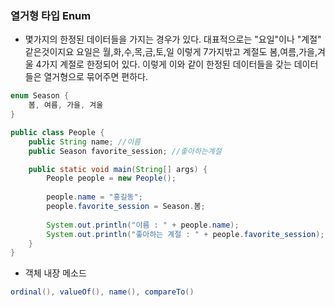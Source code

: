 ### 열거형 타입 Enum
- 몇가지의 한정된 데이터들을 가지는 경우가 있다. 대표적으로는 "요일"이나 "계절" 같은것이지요 요일은 월,화,수,목,금,토,일 이렇게 7가지밖고 계절도 봄,여름,가을,겨울 4가지 계절로 한정되어 있다. 이렇게 이와 같이 한정된 데이터들을 갖는 데이터들은 열거형으로 묶어주면 편하다.

~~~ java
enum Season {
    봄, 여름, 가을, 겨울
}

public class People {
    public String name; //이름
    public Season favorite_session; //좋아하는계절

    public static void main(String[] args) {
    	People people = new People();
        
    	people.name = "홍길동";
    	people.favorite_session = Season.봄;
         
        System.out.println("이름 : " + people.name);
        System.out.println("좋아하는 계절 : " + people.favorite_session);
    }
}
~~~

- 객체 내장 메소드
~~~ java
ordinal(), valueOf(), name(), compareTo()
~~~